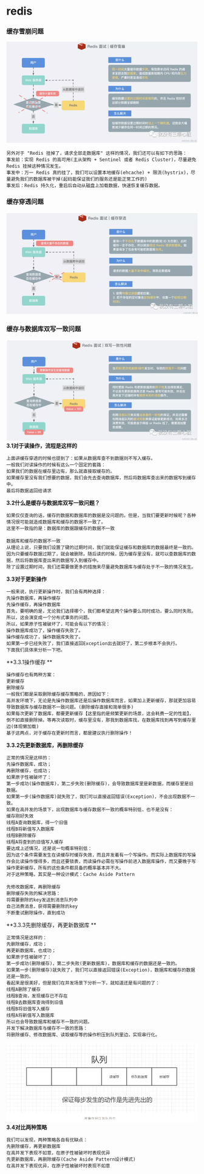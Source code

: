 # redis
### 缓存雪崩问题
![](_v_images/20200519161215322_26149.png)
```
另外对于 "Redis 挂掉了，请求全部走数据库" 这样的情况，我们还可以有如下的思路：
事发前：实现 Redis 的高可用(主从架构 + Sentinel 或者 Redis Cluster)，尽量避免 Redis 挂掉这种情况发生。
事发中：万一 Redis 真的挂了，我们可以设置本地缓存(ehcache) + 限流(hystrix)，尽量避免我们的数据库被干掉(起码能保证我们的服务还是能正常工作的)
事发后：Redis 持久化，重启后自动从磁盘上加载数据，快速恢复缓存数据。
```
### 缓存穿透问题
![](_v_images/20200519161250524_12818.png)
### 缓存与数据库双写一致问题
![](_v_images/20200519161312978_32629.png)
**3.1对于读操作，流程是这样的**
```
上面讲缓存穿透的时候也提到了：如果从数据库查不到数据则不写入缓存。
一般我们对读操作的时候有这么一个固定的套路：
如果我们的数据在缓存里边有，那么就直接取缓存的。
如果缓存里没有我们想要的数据，我们会先去查询数据库，然后将数据库查出来的数据写到缓存中。
最后将数据返回给请求
```
**3.2什么是缓存与数据库双写一致问题？**
```
如果仅仅查询的话，缓存的数据和数据库的数据是没问题的。但是，当我们要更新时候呢？各种情况很可能就造成数据库和缓存的数据不一致了。
这里不一致指的是：数据库的数据跟缓存的数据不一致

数据库和缓存的数据不一致
从理论上说，只要我们设置了键的过期时间，我们就能保证缓存和数据库的数据最终是一致的。因为只要缓存数据过期了，就会被删除。随后读的时候，因为缓存里没有，就可以查数据库的数据，然后将数据库查出来的数据写入到缓存中。
除了设置过期时间，我们还需要做更多的措施来尽量避免数据库与缓存处于不一致的情况发生。
```
**3.3对于更新操作**
```
一般来说，执行更新操作时，我们会有两种选择：
先操作数据库，再操作缓存
先操作缓存，再操作数据库
首先，要明确的是，无论我们选择哪个，我们都希望这两个操作要么同时成功，要么同时失败。所以，这会演变成一个分布式事务的问题。
所以，如果原子性被破坏了，可能会有以下的情况：
操作数据库成功了，操作缓存失败了。
操作缓存成功了，操作数据库失败了。
如果第一步已经失败了，我们直接返回Exception出去就好了，第二步根本不会执行。
下面我们具体来分析一下吧。
```
**3.3.1操作缓存 **
```
操作缓存也有两种方案：
更新缓存
删除缓存
一般我们都是采取删除缓存缓存策略的，原因如下：
高并发环境下，无论是先操作数据库还是后操作数据库而言，如果加上更新缓存，那就更加容易导致数据库与缓存数据不一致问题。(删除缓存直接和简单很多)
如果每次更新了数据库，都要更新缓存【这里指的是频繁更新的场景，这会耗费一定的性能】，倒不如直接删除掉。等再次读取时，缓存里没有，那我到数据库找，在数据库找到再写到缓存里边(体现懒加载)
基于这两点，对于缓存在更新时而言，都是建议执行删除操作！
```
**3.3.2先更新数据库，再删除缓存** 
```
正常的情况是这样的：
先操作数据库，成功；
再删除缓存，也成功；
如果原子性被破坏了：
第一步成功(操作数据库)，第二步失败(删除缓存)，会导致数据库里是新数据，而缓存里是旧数据。
如果第一步(操作数据库)就失败了，我们可以直接返回错误(Exception)，不会出现数据不一致。
如果在高并发的场景下，出现数据库与缓存数据不一致的概率特别低，也不是没有：
缓存刚好失效
线程A查询数据库，得一个旧值
线程B将新值写入数据库
线程B删除缓存
线程A将查到的旧值写入缓存
要达成上述情况，还是说一句概率特别低：
因为这个条件需要发生在读缓存时缓存失效，而且并发着有一个写操作。而实际上数据库的写操作会比读操作慢得多，而且还要锁表，而读操作必需在写操作前进入数据库操作，而又要晚于写操作更新缓存，所有的这些条件都具备的概率基本并不大。
对于这种策略，其实是一种设计模式：Cache Aside Pattern

先修改数据库，再删除缓存
删除缓存失败的解决思路：
将需要删除的key发送到消息队列中
自己消费消息，获得需要删除的key
不断重试删除操作，直到成功
```
**3.3.3先删除缓存，再更新数据库 **
```
正常情况是这样的：
先删除缓存，成功；
再更新数据库，也成功；
如果原子性被破坏了：
第一步成功(删除缓存)，第二步失败(更新数据库)，数据库和缓存的数据还是一致的。
如果第一步(删除缓存)就失败了，我们可以直接返回错误(Exception)，数据库和缓存的数据还是一致的。
看起来是很美好，但是我们在并发场景下分析一下，就知道还是有问题的了：
线程A删除了缓存
线程B查询，发现缓存已不存在
线程B去数据库查询得到旧值
线程B将旧值写入缓存
线程A将新值写入数据库
所以也会导致数据库和缓存不一致的问题。
并发下解决数据库与缓存不一致的思路：
将删除缓存、修改数据库、读取缓存等的操作积压到队列里边，实现串行化。
```
![](_v_images/20200519161358623_23931.png)
**3.4对比两种策略**
```
我们可以发现，两种策略各自有优缺点：
先删除缓存，再更新数据库
在高并发下表现不如意，在原子性被破坏时表现优异
先更新数据库，再删除缓存(Cache Aside Pattern设计模式)
在高并发下表现优异，在原子性被破坏时表现不如意
```